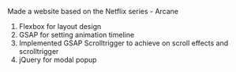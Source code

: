 Made a website based on the Netflix series - Arcane

1. Flexbox for layout design
2. GSAP for setting animation timeline
3. Implemented GSAP Scrolltrigger to achieve on scroll effects and scrolltrigger
4. jQuery for modal popup
